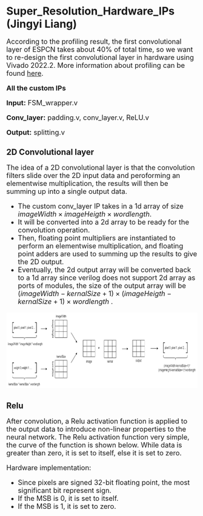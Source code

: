 # Super_Resolution_Hardware_IPs (Jingyi Liang)

<font size = 4>

According to the profiling result, the first convolutional layer of ESPCN takes about 40% of total time, so we want to re-design the first convolutional layer in hardware using Vivado 2022.2. More information about profiling can be found [here](https://github.com/Terrortorpe/FPGA-Consultancy/tree/clean/Super_Resolution_Methods). 


**All the custom IPs**
 
**Input:** FSM_wrapper.v
 
**Conv_layer:** padding.v, conv_layer.v, ReLU.v
 
**Output:** splitting.v
 

</font>


## 2D Convolutional layer

<font size = 4>
 
The idea of a 2D convolutional layer is that the convolution filters slide over the 2D input data and peroforming an elementwise multiplication, the results will then be summing up into a single output data. 

- The custom conv_layer IP takes in a 1d array of size $imageWidth\times imageHeigth\times wordlength$.
- It will be converted into a 2d array to be ready for the convolution operation.
- Then, floating point multipliers are instantiated to perform an elementwise multiplication, and floating point adders are used to summing up the results to give the 2D output. 
- Eventually, the 2d output array will be converted back to a 1d array since verilog does not support 2d array as ports of modules, the size of the output array will be $(imageWidth-kernalSize+1)\times (imageHeigth-kernalSize+1)\times wordlength$ .

</font>

<img src="conv_pic.png" width="800" height="200" /> 

## Relu

<font size = 4>

After convolution, a Relu activation function is applied to the output data to introduce non-linear properties to the neural network. The Relu activation function very simple, the curve of the function is shown below. While data is greater than zero, it is set to itself, else it is set to zero. 

Hardware implementation: 

- Since pixels are signed 32-bit floating point, the most significant bit represent sign.
- If the MSB is 0, it is set to itself.
- If the MSB is 1, it is set to zero.

</font>

